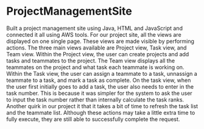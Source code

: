 # ProjectManagementSite
Built a project management site using Java, HTML and JavaScript and connected it all using AWS tools.
For our project site, all the views are displayed on one single page. These views are made visible by performing actions.
The three main views available are Project view, Task view, and Team view. Within the Project view, the user can create 
projects and add tasks and teammates to the project. The Team view displays all the teammates on the project and
what task each teammate is working on. Within the Task view, the user can assign a teammate to a task, unnassign a 
teammate to a task, and mark a task as complete. On the task view, when the user first initially goes to add a task, 
the user also needs to enter in the task number. This is because it was simpler for the system to ask the user to input the 
task number rather than internally calculate the task ranks. Another quirk in our project it that it takes a bit of time 
to refresh the task list and the teammate list. Although these actions may take a little extra time to fully execute, 
they are still able to successfully complete the request. 
